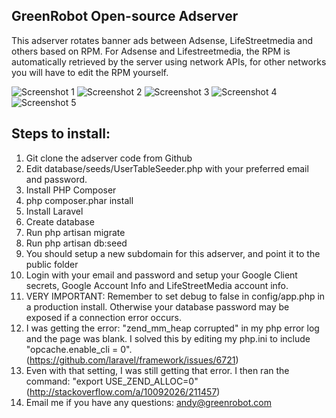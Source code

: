 ## GreenRobot Open-source Adserver
This adserver rotates banner ads between Adsense, LifeStreetmedia and others based on RPM. For Adsense and Lifestreetmedia, the RPM is automatically retrieved by the server using network APIs, for other networks you will have to edit the RPM yourself.

![Screenshot 1](https://github.com/greenrobotllc/adserver/blob/master/sampleimages/image1.png)
![Screenshot 2](https://github.com/greenrobotllc/adserver/blob/master/sampleimages/image2.png)
![Screenshot 3](https://github.com/greenrobotllc/adserver/blob/master/sampleimages/image3.png)
![Screenshot 4](https://github.com/greenrobotllc/adserver/blob/master/sampleimages/image4.png)
![Screenshot 5](https://github.com/greenrobotllc/adserver/blob/master/sampleimages/image5.png)



## Steps to install:

1. Git clone the adserver code from Github
2. Edit database/seeds/UserTableSeeder.php with your preferred email and password.
3. Install PHP Composer
4. php composer.phar install
5. Install Laravel
6. Create database
7. Run php artisan migrate
8. Run php artisan db:seed
9. You should setup a new subdomain for this adserver, and point it to the public folder
10. Login with your email and password and setup your Google Client secrets, Google Account Info and LifeStreetMedia account info.
11. VERY IMPORTANT: Remember to set debug to false in config/app.php in a production install. Otherwise your database password may be exposed if a connection error occurs.
12. I was getting the error: "zend_mm_heap corrupted" in my php error log and the page was blank. I solved this by editing my php.ini to include "opcache.enable_cli = 0". (https://github.com/laravel/framework/issues/6721)
13. Even with that setting, I was still getting that error. I then ran the command: "export USE_ZEND_ALLOC=0" (http://stackoverflow.com/a/10092026/211457)
12. Email me if you have any questions: andy@greenrobot.com
